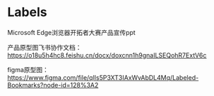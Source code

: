 # Labels
Microsoft Edge浏览器开拓者大赛产品宣传ppt

产品原型图飞书协作文档：
https://o18u5h4hc8.feishu.cn/docx/doxcnn1h9gnaILSEQohR7ExtV6c


figma原型图：
https://www.figma.com/file/qlIs5P3XT3IAxWvAbDL4Mq/Labeled-Bookmarks?node-id=128%3A2
